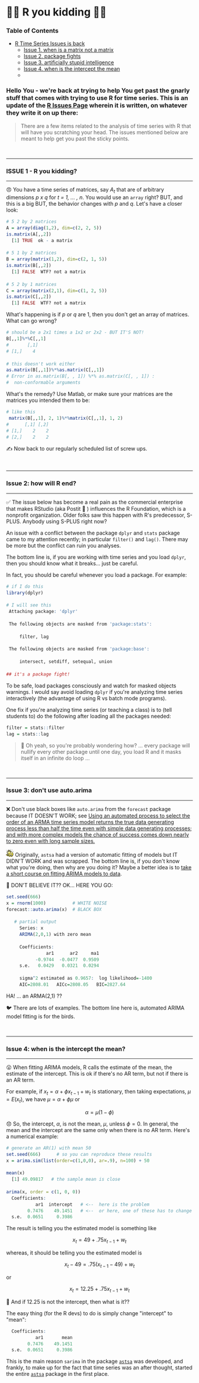 # &#128018;&#128018; R you kidding &#128018;&#128018;



### Table of Contents
  * [R Time Series Issues is back](#hello-you---were-back-at-trying-to-help-you-get-past-the-gnarly-stuff-that-comes-with-trying-to-use-r-for-time-series-this-is-an-update-of-the-r-issues-page-wherein-it-is-written-on-whatever-they-write-it-on-up-there)
    * [Issue 1. when is a matrix not a matrix](#issue-1---r-you-kidding)
    * [Issue 2. package fights](#issue-2-how-will-r-end)
    * [Issue 3. artificially stupid intelligence](#issue-3-dont-use-autoarima)
    * [Issue 4. when is the intercept the mean](#issue-4-when-is-the-intercept-the-mean)
    * 

###  Hello You - we're back at trying to help You get past the gnarly stuff that comes with trying to use R for time series. This is an update of the [R Issues Page](https://www.stat.pitt.edu/stoffer/tsa4/Rissues.htm) wherein it is written, on whatever they write it on up there: 


> There are a few items related to the analysis of time series with R that will have you scratching your head. The issues mentioned below are meant to help get you past the sticky points. 







<br/>

---

###  ISSUE 1 - R you kidding? 

---

&#128544; You have a time series of matrices, say _A<sub>t</sub>_ that are of arbitrary dimensions _p x q_ for _t = 1, &#8230; , n_.  You would use an `array` right?  BUT, and this is a big BUT, the behavior changes with _p_ and _q_.  Let's have a closer look: 

```r
# 5 2 by 2 matrices
A = array(diag(1,2), dim=c(2, 2, 5))
is.matrix(A[,,2])
  [1] TRUE  ok - a matrix

# 5 1 by 2 matrices 
B = array(matrix(1,2), dim=c(2, 1, 5))
is.matrix(B[,,2])
  [1] FALSE  WTF? not a matrix

# 5 2 by 1 matrices 
C = array(matrix(2,1), dim=c(1, 2, 5))
is.matrix(C[,,2])
  [1] FALSE  WTF? not a matrix
```

What's happening is if _p_ or _q_ are 1, then you don't get an array of matrices.
What can go wrong?

```r 
# should be a 2x1 times a 1x2 or 2x2 - BUT IT'S NOT!
B[,,1]%*%C[,,1]
#       [,1]
# [1,]    4

# this doesn't work either
as.matrix(B[,,1])%*%as.matrix(C[,,1])
# Error in as.matrix(B[, , 1]) %*% as.matrix(C[, , 1]) : 
#  non-conformable arguments
```
What's the remedy? Use Matlab, or make sure your matrices are the matrices you intended them to be:

```r
# like this
 matrix(B[,,1], 2, 1)%*%matrix(C[,,1], 1, 2)
#      [,1] [,2]
# [1,]    2    2
# [2,]    2    2
```

&#9997; Now back to our regularly scheduled list of screw ups.

<br/>

---

### Issue 2:  how will R end?   
---

&#9989; 
The issue below has become a real pain as  the commercial enterprise that makes RStudio (aka Postit &#128210; ) influences the R Foundation, which is a nonprofit organization.  Older folks saw this happen with R's predecessor, S-PLUS.  Anybody using S-PLUS right now?
  
 
An   issue with a conflict between the package  `dplyr`  and  `stats`  package  came to my attention recently; in particular `filter()` and `lag()`. There may be more but the conflict can ruin you analyses.

 The bottom line is, if you are working with time
    series and you load  `dplyr`, then you should know what it breaks... just be careful.
	

In fact, you should be careful whenever you load a package.  For example:
```r
# if I do this
library(dplyr)

# I will see this 
 Attaching package: 'dplyr' 

 The following objects are masked from 'package:stats': 

     filter, lag     

 The following objects are masked from 'package:base': 

     intersect, setdiff, setequal, union      

## it's a package fight!   
```
To be safe, load packages consciously and watch for masked objects warnings.  I would say avoid loading `dplyr` if
you're analyzing time series interactively (the advantage of using R vs batch mode programs). 

 
One fix if you're analyzing time series (or teaching a class) is to (tell students to) do the following after loading all the packages needed: 
```r
filter = stats::filter
lag = stats::lag
```

>&#128260; Oh yeah, so you're probably wondering how? ... every package will nullify every other package until one day, you load R and it masks itself in an infinite do loop ...



<br/>

---

### Issue 3:  don't use auto.arima   

---

&#x274C; Don't use black boxes like `auto.arima` from the `forecast` package because IT DOESN'T WORK; see [Using an automated process to select the order of an ARMA time series model returns the true data generating process less than half the time even with simple data generating processes; and with more complex models the chance of success comes down nearly to zero even with long sample sizes.](http://freerangestats.info/blog/2015/09/30/autoarima-success-rates)




![](figs/slaphead.gif) Originally, `astsa` had a version of automatic fitting of models but IT DIDN'T WORK and was scrapped.  The bottom line is, if you don't know what you're doing, then why are you doing it? Maybe a better idea is to [take a short course on fitting ARIMA models to data](https://www.datacamp.com/courses/arima-models-in-r).

&#128055; DON'T BELIEVE IT?? OK... HERE YOU GO:

```r
set.seed(666)
x = rnorm(1000)          # WHITE NOISE
forecast::auto.arima(x)  # BLACK BOX

   # partial output
     Series: x
     ARIMA(2,0,1) with zero mean

     Coefficients:
               ar1      ar2     ma1
           -0.9744  -0.0477  0.9509
     s.e.   0.0429   0.0321  0.0294

     sigma^2 estimated as 0.9657:  log likelihood=-1400
     AIC=2808.01   AICc=2808.05   BIC=2827.64
````

 HA! ... an ARMA(2,1) ??  
 
&#128038; There are lots of examples.  The bottom line here is, automated ARIMA model fitting is for the birds. 

 
<br/>

---

### Issue 4:  when is the intercept the mean?   

---


&#128558; When fitting ARIMA models, R calls the estimate of the mean, the estimate of the intercept. This is ok if there's no AR term, but not if there is an AR term.

For example, if $x_t = \alpha + \phi x_{t-1} + w_t$ is stationary, then taking expectations, 
$\mu = E(x_t)$, we have $\mu =  \alpha + \phi \mu$ or 

$$\alpha=\mu (1-\phi)$$


&#128542; So, the intercept, $\alpha$, is not the mean, $\mu$, unless $\phi= 0$. In general, the mean and the intercept are the same only when there is no AR term. Here's a numerical example:

```r
# generate an AR(1) with mean 50
set.seed(666)      # so you can reproduce these results
x = arima.sim(list(order=c(1,0,0), ar=.9), n=100) + 50 

mean(x)  
  [1] 49.09817   # the sample mean is close

arima(x, order = c(1, 0, 0))  
  Coefficients:
           ar1  intercept   # <--  here is the problem
        0.7476    49.1451   # <--  or here, one of these has to change
  s.e.  0.0651     0.3986
```

The result is telling you the estimated model is something like

$$ x_t = 49 + .75 x_{t-1} + w_t $$

whereas, it should be telling you the estimated model is

$$ x_t - 49 = .75 ( x_{t-1} - 49)+ w_t $$

or

$$ x_t = 12.25 + .75 x_{t-1} + w_t $$
  
&#129300; And if 12.25 is not the intercept, then what is it??

The easy thing (for the R devs) to do is simply change "intercept" to "mean":

```r
  Coefficients:
           ar1       mean  
        0.7476    49.1451
  s.e.  0.0651     0.3986
 ``` 

 This is the main reason `sarima` in the package [`astsa`](https://github.com/nickpoison/astsa) was developed, and frankly, to make up for the fact that time series was an after thought, started the entire [`astsa`](https://github.com/nickpoison/astsa) package in the first place.